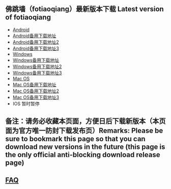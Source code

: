 
## 佛跳墙（fotiaoqiang）最新版本下载 Latest version of fotiaoqiang
- <a href="https://getfotiaoqiang.cf/downloads/2.7.2/fotiaoqiang-v2.7.2-release-1.apk"> Android </a>
- <a href="https://s3.amazonaws.com/fotiaoqiang/fotiaoqiang-v2.7.2-release-1.apk"> Android备用下载地址 </a>
- <a href="https://gitlab.com/fotiaoqiang/download/-/blob/master/fotiaoqiang-v2.7.2-release-1.apk"> Android备用下载地址2 </a>
- <a href="https://github.com/getfotiaoqiang/download/releases/download/V2.7.2/fotiaoqiang-v2.7.2-release-1.apk"> Android备用下载地址3 </a>
- <a href="https://getfotiaoqiang.cf/downloads/2.7.3/fotiaoqiang-2.7.3-1-Setup.exe"> Windows </a>
- <a href="https://s3.amazonaws.com/fotiaoqiang/fotiaoqiang-2.7.3-1-Setup.exe"> Windows备用下载地址 </a>
- <a href="https://gitlab.com/fotiaoqiang/download/-/blob/master/fotiaoqiang-2.7.3-1-Setup.exe"> Windows备用下载地址2 </a>
- <a href="https://github.com/getfotiaoqiang/download/releases/download/V2.7.3/fotiaoqiang-2.7.3-1-Setup.exe"> Windows备用下载地址3 </a>
- <a href="https://getfotiaoqiang.cf/downloads/2.7.1/v271-1_fotiaoqiang_darwin_amd64_install.pkg"> Mac OS </a>
- <a href="https://s3.amazonaws.com/fotiaoqiang/v271-1_fotiaoqiang_darwin_amd64_install.pkg"> Mac OS备用下载地址 </a>
- <a href="https://gitlab.com/fotiaoqiang/download/-/blob/master/v271-1_fotiaoqiang_darwin_amd64_install.pkg"> Mac OS备用下载地址2 </a>
- <a href="https://github.com/getfotiaoqiang/download/releases/download/V2.7.1/v271-1_fotiaoqiang_darwin_amd64_install.pkg"> Mac OS备用下载地址3 </a>
- IOS 暂时暂停 

## 备注：请务必收藏本页面，方便日后下载新版本（本页面为官方唯一防封下载发布页）Remarks: Please be sure to bookmark this page so that you can download new versions in the future (this page is the only official anti-blocking download release page)

## <a href="https://github.com/getfotiaoqiang/fotiaoqiang/wiki/FAQ">FAQ</a>
